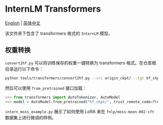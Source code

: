 # InternLM Transformers

[English](./README.md) |
[简体中文](./README-zh-Hans.md) 

该文件夹下包含了 transformers 格式的 `InternLM` 模型。


## 权重转换

`convert2hf.py` 可以将训练保存的权重一键转换为 transformers 格式。在仓库根目录运行以下命令：

```bash
python tools/transformers/convert2hf.py --src origin_ckpt/ --tgt hf_ckpt/ --tokenizer ./tools/V7_sft.model --max_pose 4096
```

然后可以使用 `from_pretrained` 接口加载：

```python
>>> from transformers import AutoTokenizer, AutoModel
>>> model = AutoModel.from_pretrained("hf_ckpt/", trust_remote_code=True).cuda()
```


`intern_moss_example.py` 展示了如何使用 LoRA 来在 `fnlp/moss-moon-002-sft` 数据集上进行微调的样例。
